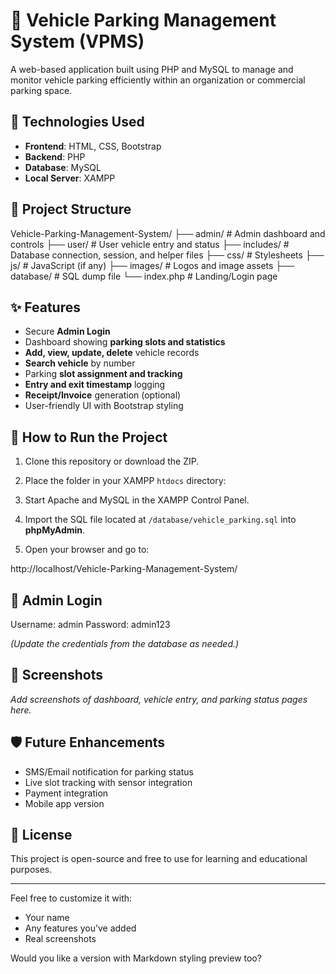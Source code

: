 # 🚗 Vehicle Parking Management System (VPMS)

A web-based application built using PHP and MySQL to manage and monitor vehicle parking efficiently within an organization or commercial parking space.

## 🔧 Technologies Used
- **Frontend**: HTML, CSS, Bootstrap
- **Backend**: PHP
- **Database**: MySQL
- **Local Server**: XAMPP

## 📂 Project Structure
Vehicle-Parking-Management-System/
├── admin/ # Admin dashboard and controls
├── user/ # User vehicle entry and status
├── includes/ # Database connection, session, and helper files
├── css/ # Stylesheets
├── js/ # JavaScript (if any)
├── images/ # Logos and image assets
├── database/ # SQL dump file
└── index.php # Landing/Login page


## ✨ Features
- Secure **Admin Login**
- Dashboard showing **parking slots and statistics**
- **Add, view, update, delete** vehicle records
- **Search vehicle** by number
- Parking **slot assignment and tracking**
- **Entry and exit timestamp** logging
- **Receipt/Invoice** generation (optional)
- User-friendly UI with Bootstrap styling

## 🔑 How to Run the Project
1. Clone this repository or download the ZIP.
2. Place the folder in your XAMPP `htdocs` directory:

3. Start Apache and MySQL in the XAMPP Control Panel.
4. Import the SQL file located at `/database/vehicle_parking.sql` into **phpMyAdmin**.
5. Open your browser and go to:

http://localhost/Vehicle-Parking-Management-System/

## 👤 Admin Login
Username: admin
Password: admin123

*(Update the credentials from the database as needed.)*

## 📸 Screenshots
*Add screenshots of dashboard, vehicle entry, and parking status pages here.*

## 🛡️ Future Enhancements
- SMS/Email notification for parking status
- Live slot tracking with sensor integration
- Payment integration
- Mobile app version

## 📄 License
This project is open-source and free to use for learning and educational purposes.

---

Feel free to customize it with:
- Your name
- Any features you’ve added
- Real screenshots

Would you like a version with Markdown styling preview too?

